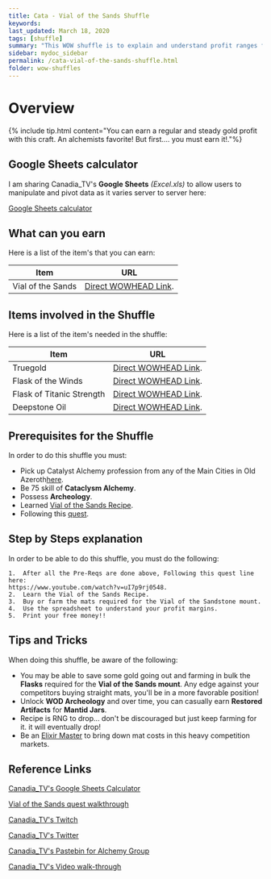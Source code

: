 ```yaml
---
title: Cata - Vial of the Sands Shuffle
keywords:
last_updated: March 18, 2020
tags: [shuffle]
summary: "This WOW shuffle is to explain and understand profit ranges for Vials of the Sands crafters. What are some mats to focus on buying cheap, where at ways to bring down the crafting cost to increase profits."
sidebar: mydoc_sidebar
permalink: /cata-vial-of-the-sands-shuffle.html
folder: wow-shuffles
---
```


# Overview
{% include tip.html content="You can earn a regular and steady gold profit with this craft. An alchemists favorite! But first.... you must earn it!."%}

## Google Sheets calculator
I am sharing Canadia_TV's **Google Sheets** _(Excel.xls)_ to allow users to manipulate and pivot data as it varies server to server here:

[Google Sheets calculator](https://docs.google.com/spreadsheets/d/1NLZs6mjxo_Wo8O_HZvLkRFERlnH-tmbWlil9E8cf_Pc/edit?usp=sharing)

## What can you earn

Here is a list of the item's that you can earn:

|Item|URL|
|-------|--------|
|Vial of the Sands|[Direct WOWHEAD Link](https://www.wowhead.com/item=65891/vial-of-the-sands).|

## Items involved in the Shuffle

Here is a list of the item's needed in the shuffle:

|Item|URL|
|-------|--------|
|Truegold|[Direct WOWHEAD Link](https://www.wowhead.com/item=58480/truegold).|
|Flask of the Winds|[Direct WOWHEAD Link](https://www.wowhead.com/item=58087/flask-of-the-winds).|
|Flask of Titanic Strength|[Direct WOWHEAD Link](https://www.wowhead.com/item=58088/flask-of-titanic-strength).|
|Deepstone Oil|[Direct WOWHEAD Link](https://www.wowhead.com/item=56850/deepstone-oil).|

## Prerequisites for the Shuffle
In order to do this shuffle you must:

* Pick up Catalyst Alchemy profession from any of the Main Cities in Old Azeroth[here](https://www.wowpedia.org/Alchemy_trainers).
* Be 75 skill of **Cataclysm Alchemy**.
* Possess **Archeology**.
* Learned [Vial of the Sands Recipe](https://www.wowhead.com/item=67538/recipe-vial-of-the-sands).
* Following this [quest](https://www.youtube.com/watch?v=uI7p9rj0548).


## Step by Steps explanation
In order to be able to do this shuffle, you must do the following:

```
1.  After all the Pre-Reqs are done above, Following this quest line here:
https://www.youtube.com/watch?v=uI7p9rj0548.
2.  Learn the Vial of the Sands Recipe.
3.  Buy or farm the mats required for the Vial of the Sandstone mount.
4.  Use the spreadsheet to understand your profit margins.
5.  Print your free money!!
```

## Tips and Tricks
When doing this shuffle, be aware of the following:

* You may be able to save some gold going out and farming in bulk the **Flasks** required for the **Vial of the Sands mount**. Any edge against your competitors buying straight mats, you'll be in a more favorable position!
* Unlock **WOD Archeology** and over time, you can casually earn **Restored Artifacts** for **Mantid Jars**.
* Recipe is RNG to drop... don't be discouraged but just keep farming for it. it will eventually drop!
* Be an [Elixir Master](https://www.wowhead.com/quest=29481/elixir-master) to bring down mat costs in this heavy competition markets.

## Reference Links
[Canadia_TV's Google Sheets Calculator](https://docs.google.com/spreadsheets/d/1NLZs6mjxo_Wo8O_HZvLkRFERlnH-tmbWlil9E8cf_Pc/edit?usp=sharing)

[Vial of the Sands quest walkthrough](https://www.youtube.com/watch?v=uI7p9rj0548)

[Canadia_TV's Twitch](http://twitch.tv/canadia_tv)

[Canadia_TV's Twitter](https://twitter.com/canadia_tv)

[Canadia_TV's Pastebin for Alchemy Group](https://pastebin.com/ypPV7XuH)

[Canadia_TV's Video walk-through](https://www.youtube.com/watch?v=bahNtN-Z0yY&feature=youtu.be)
